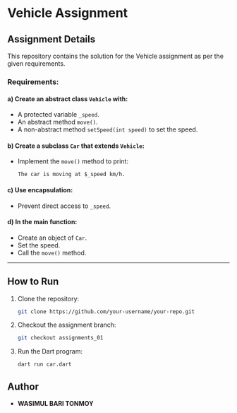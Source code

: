 # Vehicle Assignment

## Assignment Details

This repository contains the solution for the Vehicle assignment as per the given requirements.

### Requirements:

#### a) Create an abstract class `Vehicle` with:
- A protected variable `_speed`.
- An abstract method `move()`.
- A non-abstract method `setSpeed(int speed)` to set the speed.

#### b) Create a subclass `Car` that extends `Vehicle`:
- Implement the `move()` method to print: 
  ```
  The car is moving at $_speed km/h.
  ```

#### c) Use encapsulation:
- Prevent direct access to `_speed`.

#### d) In the main function:
- Create an object of `Car`.
- Set the speed.
- Call the `move()` method.

---

## How to Run
1. Clone the repository:
   ```bash
   git clone https://github.com/your-username/your-repo.git
   ```
2. Checkout the assignment branch:
   ```bash
   git checkout assignments_01
   ```
3. Run the Dart program:
   ```bash
   dart run car.dart
   ```

## Author
- **WASIMUL BARI TONMOY**

